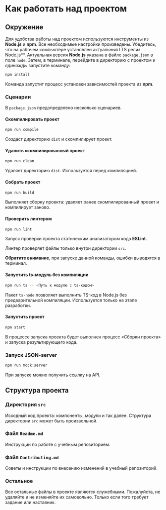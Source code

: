 # Как работать над проектом

## Окружение

Для удобства работы над проектом используются инструменты из **Node.js** и **npm**. Все необходимые настройки произведены. Убедитесь, что на рабочем компьютере установлен актуальный LTS релиз Node.js**. Актуальная версия **Node.js** указана в файле `package.json` в поле `node`. Затем, в терминале, перейдите в директорию с проектом и _единожды_ запустите команду:

```bash
npm install
```

Команда запустит процесс установки зависимостей проекта из **npm**.

### Сценарии

В `package.json` предопределено несколько сценариев.

#### Скомпилировать проект

```bash
npm run compile
```

Создаст директорию `dist` и скомпилирует проект.

#### Удалить скомпилированный проект

```bash
npm run clean
```

Удаляет директорию `dist`. Используется перед компиляцией.

#### Собрать проект

```bash
npm run build
```

Выполняет сборку проекта: удаляет ранее скомпилированный проект и компилирует заново.

#### Проверить линтером

```bash
npm run lint
```

Запуск проверки проекта статическим анализатором кода **ESLint**.

Линтер проверяет файлы только внутри директории `src`.

**Обратите внимание**, при запуске данной команды, ошибки выводятся в терминал.

#### Запустить ts-модуль без компиляции

```bash
npm run ts -- <Путь к модулю с ts-кодом>
```

Пакет `ts-node` позволяет выполнить TS-код в Node.js без предварительной компиляции. Используется только на этапе разработки.

#### Запустить проект

```bash
npm start
```

В процессе запуска проекта будет выполнен процесс «Сборки проекта» и запуска результирующего кода.

### Запуск JSON-server
```bash
npm run mock:server
```
При запуске можно получить ссылку на API.

## Структура проекта

### Директория `src`

Исходный код проекта: компоненты, модули и так далее. Структура директории `src` может быть произвольной.

### Файл `Readme.md`

Инструкции по работе с учебным репозиторием.

### Файл `Contributing.md`

Советы и инструкции по внесению изменений в учебный репозиторий.

### Остальное

Все остальные файлы в проекте являются служебными. Пожалуйста, не удаляйте и не изменяйте их самовольно. Только если того требует задание или наставник.
